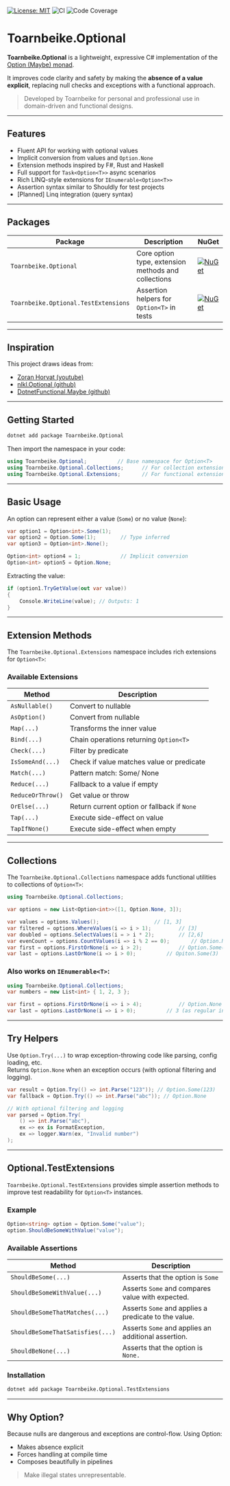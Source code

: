 ﻿[![License: MIT](https://img.shields.io/badge/license-MIT-blue.svg)](LICENSE)
![CI](https://github.com/Toarnbeike/Toarnbeike.Optional/actions/workflows/build.yaml/badge.svg)
![Code Coverage](https://toarnbeike.github.io/Toarnbeike.Optional/badge_linecoverage.svg)

# Toarnbeike.Optional

**Toarnbeike.Optional** is a lightweight, expressive C# implementation of the [Option (Maybe) monad](https://en.wikipedia.org/wiki/Option_type).  

It improves code clarity and safety by making the **absence of a value explicit**, replacing null checks and exceptions with a functional approach.
> Developed by Toarnbeike for personal and professional use in domain-driven and functional designs.

---

## Features

- Fluent API for working with optional values
- Implicit conversion from values and `Option.None`
- Extension methods inspired by F#, Rust and Haskell
- Full support for `Task<Option<T>>` async scenarios
- Rich LINQ-style extensions for `IEnumerable<Option<T>>`
- Assertion syntax similar to Shouldly for test projects
- [Planned] Linq integration (query syntax)

---

## Packages
| Package                               | Description                                           | NuGet                                                                                                                                                 |
|---------------------------------------|-------------------------------------------------------|-------------------------------------------------------------------------------------------------------------------------------------------------------|
|`Toarnbeike.Optional`                  | Core option type, extension methods and collections   | [![NuGet](https://img.shields.io/nuget/v/Toarnbeike.Optional.svg)](https://www.nuget.org/packages/Toarnbeike.Optional)                                |
|`Toarnbeike.Optional.TestExtensions`   | Assertion helpers for `Option<T>` in tests            | [![NuGet](https://img.shields.io/nuget/v/Toarnbeike.Optional.TestExtensions.svg)](https://www.nuget.org/packages/Toarnbeike.Optional.TestExtensions)  |

---

## Inspiration

This project draws ideas from:
- [Zoran Horvat (youtube)](https://www.youtube.com/@zoran-horvat)
- [nlkl.Optional (github)](https://github.com/nlkl/Optional)
- [DotnetFunctional.Maybe (github)](https://github.com/dotnetfunctional/Maybe)
 
---

## Getting Started

```bash
dotnet add package Toarnbeike.Optional
```
Then import the namespace in your code:
```csharp
using Toarnbeike.Optional;			// Base namespace for Option<T>
using Toarnbeike.Optional.Collections;		// For collection extensions
using Toarnbeike.Optional.Extensions;		// For functional extensions on Option<T>
```

---

## Basic Usage

An option can represent either a value (`Some`) or no value (`None`):

```csharp
var option1 = Option<int>.Some(1);
var option2 = Option.Some(1);        // Type inferred
var option3 = Option<int>.None();

Option<int> option4 = 1;             // Implicit conversion
Option<int> option5 = Option.None;
```

Extracting the value:
```csharp
if (option1.TryGetValue(out var value))
{
    Console.WriteLine(value); // Outputs: 1
}
```

---

## Extension Methods
The `Toarnbeike.Optional.Extensions` namespace includes rich extensions for `Option<T>`:

### Available Extensions
| Method			| Description								    |
|-------------------|-----------------------------------------------|
| `AsNullable()`	| Convert to nullable						    |
| `AsOption()`		| Convert from nullable						    |
| `Map(...)`		| Transforms the inner value 			        |
| `Bind(...)`		| Chain operations returning `Option<T>`        |
| `Check(...)`		| Filter by predicate					        |
| `IsSomeAnd(...)`  | Check if value matches value or predicate     |
| `Match(...)`      | Pattern match: Some/ None                     |
| `Reduce(...)`		| Fallback to a value if empty      		    |
| `ReduceOrThrow()`	| Get value or throw						    |
| `OrElse(...)`    	| Return current option or fallback if `None`   |
| `Tap(...)`		| Execute side-effect on value				    |
| `TapIfNone()`		| Execute side-effect when empty                |

---

## Collections
The `Toarnbeike.Optional.Collections` namespace adds functional utilities to collections of `Option<T>`:

```csharp
using Toarnbeike.Optional.Collections;

var options = new List<Option<int>>([1, Option.None, 3]);

var values = options.Values();					// [1, 3]
var filtered = options.WhereValues(i => i > 1);			// [3]
var doubled = options.SelectValues(i = > i * 2);		// [2,6] 
var evenCount = options.CountValues(i => i % 2 == 0);		// Option.None
var first = options.FirstOrNone(i => i > 2);			// Option.Some(3)
var last = options.LastOrNone(i => i > 0);			// Opiton.Some(3)
```

### Also works on `IEnumerable<T>`:
```csharp
using Toarnbeike.Optional.Collections;
var numbers = new List<int> { 1, 2, 3 };

var first = options.FirstOrNone(i => i > 4);			// Option.None
var last = options.LastOrNone(i => i > 0);			// 3 (as regular int)
```

---

## Try Helpers

Use `Option.Try(...)` to wrap exception-throwing code like parsing, config loading, etc.  
Returns `Option.None` when an exception occurs (with optional filtering and logging).

```csharp
var result = Option.Try(() => int.Parse("123")); // Option.Some(123)
var fallback = Option.Try(() => int.Parse("abc")); // Option.None

// With optional filtering and logging
var parsed = Option.Try(
    () => int.Parse("abc"),
    ex => ex is FormatException,
    ex => logger.Warn(ex, "Invalid number")
);
```

---

## Optional.TestExtensions 

`Toarnbeike.Optional.TestExtensions` provides simple assertion methods to improve test readability for `Option<T>` instances.

### Example

```csharp
Option<string> option = Option.Some("value");
option.ShouldBeSomeWithValue("value");
```

### Available Assertions

| Method                            | Description                                           |
|-----------------------------------|-------------------------------------------------------|
| `ShouldBeSome(...)`               | Asserts that the option is `Some`                     |
| `ShouldBeSomeWithValue(...)`      | Asserts `Some` and compares value with expected.      |
| `ShouldBeSomeThatMatches(...)`    | Asserts `Some` and applies a predicate to the value.  |
| `ShouldBeSomeThatSatisfies(...)`  | Asserts `Some` and applies an additional assertion.   |
| `ShouldBeNone(...)`               | Asserts that the option is `None.`                    |

### Installation
``` bash
dotnet add package Toarnbeike.Optional.TestExtensions
```

---

## Why Option?
Because nulls are dangerous and exceptions are control-flow.
Using Option<T>:

- Makes absence explicit
- Forces handling at compile time
- Composes beautifully in pipelines

> Make illegal states unrepresentable.
